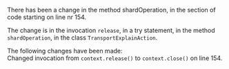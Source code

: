 There has been a change in the method shardOperation, in the section of code starting on line nr 154.
  
The change is in the invocation ```release```, in a try statement, in the method ```shardOperation```, in the class ```TransportExplainAction```.
  
The following changes have been made:  
Changed invocation from ```context.release()``` to ```context.close()``` on line 154.  
